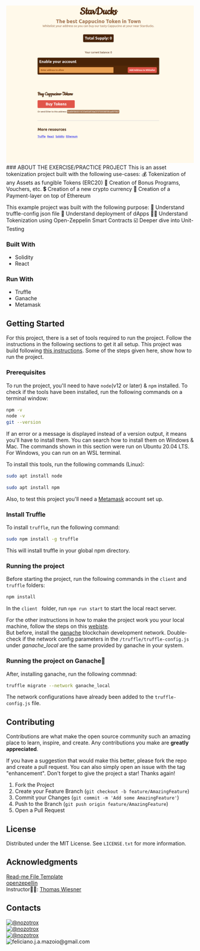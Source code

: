<!-- REQUIREMENTS -->

<center><img src="./images/starducks.png"/></center>
### ABOUT THE EXERCISE/PRACTICE PROJECT
This is an asset tokenization project built with the following use-cases:
💰 Tokenization of any Assets as fungible Tokens (ERC20)   
🏦 Creation of Bonus Programs, Vouchers, etc.   
💲 Creation of a new crypto currency   
🧾 Creation of a Payment-layer on top of Ethereum  

This example project was built with the following purpose:
🧰 Understand truffle-config json file
🤖 Understand deployment of dApps
🦸‍♂️ Understand Tokenization using Open-Zeppelin Smart Contracts
☑️ Deeper dive into Unit-Testing

<!-- BUILT WITH -->
### Built With
* Solidity
* React

### Run With
* Truffle
* Ganache
* Metamask

<!-- GETTING STARTED -->
## Getting Started
For this project, there is a set of tools required to run the project. Follow the instructions in the following sections to get it all setup.
This project was build following [this instructions](https://ethereum-blockchain-developer.com/060-tokenization/12-metamask-deployment/). Some of the steps given here, show how to run the project.

### Prerequisites
To run the project, you'll need to have `node`(v12 or later)  & `npm` installed. 
To check if the tools have been installed, run the following commands on a terminal window:
```sh
npm -v
node -v
git --version
```
If an error or a message is displayed instead of a version output, it means you'll have to install them. You can search how to install them on Windows & Mac. The commands shown in this section  were run on Ubuntu 20.04 LTS. For Windows, you can run on an WSL terminal.

To install this tools, run the following commands (Linux):
```sh
sudo apt install node
```
```sh
sudo apt install npm
```

Also, to test this project you'll need a [Metamask](https://metamask.io/) account set up.

### Install Truffle
To install `truffle`, run the following command:
```sh
sudo npm install -g truffle
```
This will install truffle in your global npm directory.

### Running the project
Before starting the project, run the following commands in the `client` and `truffle` folders:
```sh
npm install
```
In the `client ` folder, run `npm run start` to start the local react server.

For the other instructions in how to make the project work you your local machine, follow the steps on this [webiste](https://ethereum-blockchain-developer.com/060-tokenization/12-metamask-deployment/).   
But before, install the [ganache](https://trufflesuite.com/docs/ganache/) blockchain development network. Double-check if the network config parameters in the `/truffle/truffle-config.js` under <i>ganache_local</i> are the same provided by ganache in your system.

### Running the project on Ganache🍫
After, installing ganache, run the following commnad:
```sh
truffle migrate --network ganache_local
```
The network configurations have already been added to the `truffle-config.js` file.


<!-- CONTACT -->
## Contributing

Contributions are what make the open source community such an amazing place to learn, inspire, and create. Any contributions you make are **greatly appreciated**.

If you have a suggestion that would make this better, please fork the repo and create a pull request. You can also simply open an issue with the tag "enhancement".
Don't forget to give the project a star! Thanks again!

1. Fork the Project
2. Create your Feature Branch (`git checkout -b feature/AmazingFeature`)
3. Commit your Changes (`git commit -m 'Add some AmazingFeature'`)
4. Push to the Branch (`git push origin feature/AmazingFeature`)
5. Open a Pull Request


<!-- License -->
## License
Distributed under the MIT License. See `LICENSE.txt` for more information.


## Acknowledgments
[Read-me File Template](https://github.com/othneildrew/Best-README-Template/blob/master/README.md?plain=1)   
[openzepellin](https://github.com/OpenZeppelin/openzeppelin-contracts/tree/master)  
Instructor👨‍🏫: [Thomas Wiesner](https://ethereum-blockchain-developer.com/000-introduction/01-your-instructor/)


## Contacts
[![@nozotrox][Twitter-badge]](https://twitter.com/nozotrox)   
[![@nozotrox][Github-badge]](https://github.com/nozotrox)  
[![@nozotrox][LinkedIn-badge]](http://www.linkedin.com/in/feliciano-jr-mazoio)   
![feliciano.j.a.mazoio@gmail.com][Gmail-badge]



[Twitter-badge]:https://img.shields.io/badge/Twitter-1DA1F2?style=social&logo=twitter&logoColor=blue&label=@nozotrox
[Github-badge]:https://img.shields.io/badge/GitHub-100000?style=social&logo=github&label=nozotrox&logoColor=#242424
[LinkedIn-badge]:https://img.shields.io/badge/LinkedIn-0077B5?style=social&logo=linkedin&label=Feliciano_Mazoio&logoColor=blue
[Gmail-badge]:https://img.shields.io/badge/Gmail-D14836?style=social&logo=gmail&label=feliciano.j.a.mazoio@gmail.com&logoColor=red